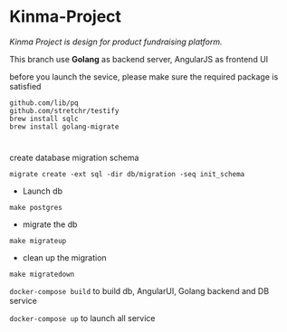 # Kinma-Project
*Kinma Project is design for product fundraising platform.*

This branch use **Golang** as backend server, AngularJS as frontend UI

before you launch the sevice, please make sure the required package is satisfied
  ```
  github.com/lib/pq
  github.com/stretchr/testify
  brew install sqlc
  brew install golang-migrate
  ```
  #
create database migration schema
```
migrate create -ext sql -dir db/migration -seq init_schema
```
- Launch db
 ```
make postgres
```
- migrate the db
```
make migrateup
```
- clean up the migration
```
make migratedown
```




`docker-compose build` to build db, AngularUI, Golang backend and DB service

`docker-compose up` to launch all service
